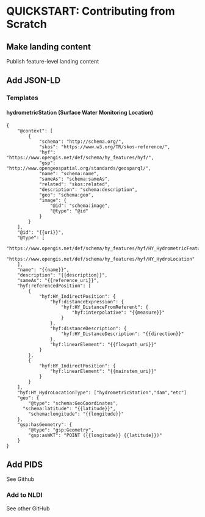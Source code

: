 # QUICKSTART: Contributing from Scratch



## Make landing content

Publish feature-level landing content

## Add JSON-LD

### Templates

#### hydrometricStation (Surface Water Monitoring Location)

```jsonld
{
	"@context": [
		{
			"schema": "http://schema.org/",
			"skos": "https://www.w3.org/TR/skos-reference/",
			"hyf": "https://www.opengis.net/def/schema/hy_features/hyf/",
			"gsp": "http://www.opengeospatial.org/standards/geosparql/",
			"name": "schema:name",
			"sameAs": "schema:sameAs",
			"related": "skos:related",
			"description": "schema:description",
			"geo": "schema:geo",
			"image": {
				"@id": "schema:image",
				"@type": "@id"
			}
		}
	],
	"@id": "{{uri}}",
	"@type": [
		"https://www.opengis.net/def/schema/hy_features/hyf/HY_HydrometricFeature",
		"https://www.opengis.net/def/schema/hy_features/hyf/HY_HydroLocation"
	],
    "name": "{{name}}",
	"description": "{{description}}",
	"sameAs": "{{reference_uri}}",
	"hyf:referencedPosition": [
		{
			"hyf:HY_IndirectPosition": {
				"hyf:distanceExpression": {
					"hyf:HY_DistanceFromReferent": {
						"hyf:interpolative": "{{measure}}"
					}
				},
				"hyf:distanceDescription": {
					"hyf:HY_DistanceDescription": "{{direction}}"
				},
				"hyf:linearElement": "{{flowpath_uri}}"
			}
		},
		{
			"hyf:HY_IndirectPosition": {
				"hyf:linearElement": "{{mainstem_uri}}"
			}
		}
	],
	"hyf:HY_HydroLocationType": ["hydrometricStation","dam","etc"]
	"geo": {
		"@type": "schema:GeoCoordinates",
      "schema:latitude": "{{latitude}}",
		"schema:longitude": "{{longitude}}"
	},
	"gsp:hasGeometry": {
		"@type": "gsp:Geometry",
		"gsp:asWKT": "POINT ({{longitude}} {{latitude}})"
	}
}
```

## Add PIDS
See Github

### Add to NLDI

See other GitHub


